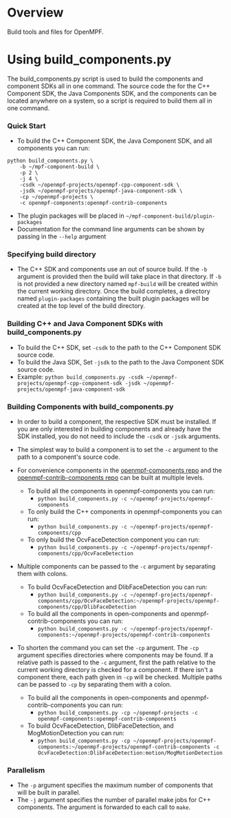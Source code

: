 # Overview

Build tools and files for OpenMPF.


# Using build_components.py
The build_components.py script is used to build the components and component SDKs all in one command.
The source code the for the C++ Component SDK, the Java Components SDK, and the components can be located
anywhere on a system, so a script is required to build them all in one command.

### Quick Start
* To build the C++ Component SDK, the Java Component SDK, and all components you can run:
```
python build_components.py \
    -b ~/mpf-component-build \
    -p 2 \
    -j 4 \
    -csdk ~/openmpf-projects/openmpf-cpp-component-sdk \
    -jsdk ~/openmpf-projects/openmpf-java-component-sdk \
    -cp ~/openmpf-projects \
    -c openmpf-components:openmpf-contrib-components 
```
* The plugin packages will be placed in `~/mpf-component-build/plugin-packages`
* Documentation for the command line arguments can be shown by passing in the `--help` argument

### Specifying build directory
* The C++ SDK and components use an out of source build. If the `-b` argument is provided then the build
  will take place in that directory. If `-b` is not provided a new directory named `mpf-build` will be created within
  the current working directory. Once the build completes, a directory named `plugin-packages` containing the built 
  plugin packages will be created at the top level of the build directory. 


### Building C++ and Java Component SDKs with build_components.py
* To build the C++ SDK, set `-csdk` to the path to the C++ Component SDK source code.
* To build the Java SDK, Set `-jsdk` to the path to the Java Component SDK source code.
* Example: `python build_components.py -csdk ~/openmpf-projects/openmpf-cpp-component-sdk -jsdk ~/openmpf-projects/openmpf-java-component-sdk`


### Building Components with build_components.py
* In order to build a component, the respective SDK must be installed. 
  If you are only interested in building components and already have the SDK installed, 
  you do not need to include the `-csdk` or `-jsdk` arguments.


* The simplest way to build a component is to set the `-c` argument to the path to a component's source code. 
   
   
* For convenience components in the [openmpf-components repo](https://github.com/openmpf/openmpf-components) and the 
  [openmpf-contrib-components repo](https://github.com/openmpf/openmpf-contrib-components) can be built at multiple 
  levels.
   * To build all the components in openmpf-components you can run:  
      * `python build_components.py -c ~/openmpf-projects/openmpf-components`
   * To only build the C++ components in openmpf-components you can run:
      * `python build_components.py -c ~/openmpf-projects/openmpf-components/cpp`
   * To only build the OcvFaceDetection component you can run:
      * `python build_components.py -c ~/openmpf-projects/openmpf-components/cpp/OcvFaceDetection`
      
      
* Multiple components can be passed to the `-c` argument by separating them with colons.
   * To build OcvFaceDetection and DlibFaceDetection you can run:
      * `python build_components.py -c ~/openmpf-projects/openmpf-components/cpp/OcvFaceDetection:~/openmpf-projects/openmpf-components/cpp/DlibFaceDetection`
   * To build all the components in open-components and openmpf-contrib-components you can run:
      * `python build_components.py -c ~/openmpf-projects/openmpf-components:~/openmpf-projects/openmpf-contrib-components`
      
      
      
* To shorten the command you can set the `-cp` argument. The `-cp` argument specifies directories where components 
  may be found. If a relative path is passed to the `-c` argument, first the path relative to the current working
  directory is checked for a component. If there isn't a component there, each path given in `-cp` will be checked.
  Multiple paths can be passed to `-cp` by separating them with a colon.
   * To build all the components in open-components and openmpf-contrib-components you can run:
      * `python build_components.py -cp ~/openmpf-projects -c openmpf-components:openmpf-contrib-components` 
   * To build OcvFaceDetection, DlibFaceDetection, and MogMotionDetection you can run:
      * `python build_components.py -cp ~/openmpf-projects/openmpf-components:~/openmpf-projects/openmpf-contrib-components -c OcvFaceDetection:DlibFaceDetection:motion/MogMotionDetection`

### Parallelism
* The `-p` argument specifies the maximum number of components that will be built in parallel.
* The `-j` argument specifies the number of parallel make jobs for C++ components. 
  The argument is forwarded to each call to `make`. 
   
